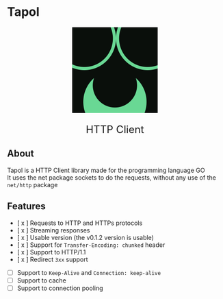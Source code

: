 # **Tapol**

<img src="imgs/logo.jpg" alt="logo" width="200" style="margin: 0 auto;display: block"/>
<p  style="text-align: center;display: block;font-size: 1.5rem">HTTP Client</p>

## About

Tapol is a HTTP Client library made for the programming language GO \
It uses the net package sockets to do the requests, without any use of the `net/http` package

## Features

-   [ x ] Requests to HTTP and HTTPs protocols
-   [ x ] Streaming responses
-   [ x ] Usable version (the v0.1.2 version is usable)
-   [ x ] Support for `Transfer-Encoding: chunked` header
-   [ x ] Support to HTTP/1.1
-   [ x ] Redirect `3xx` support
-   [ ] Support to `Keep-Alive` and `Connection: keep-alive`
-   [ ] Support to cache
-   [ ] Support to connection pooling
